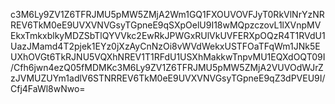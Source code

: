 c3M6Ly9ZV1Z6TFRJMU5pMW5ZMjA2Wm1GQ1FXOUVOVFJyT0RkVlNrYzNRREV6TkM0eE9UVXVNVGsyTGpneE9qSXpOelU9I18wMQpzczovL1lXVnpMVEkxTmkxblkyMDZSbTlQYVVkc2EwRkJPWGxRUlVkUVFERXpOQzR4T1RVdU1UazJMamd4T2pjek1EYz0jXzAyCnNzOi8vWVdWekxUSTFOaTFqWm1JNk5EUXhOVGt6TkRJNU5VQXhNREV1T1RFdU1USXhMakkwTnpvMU1EQXdOQT09I/Cfh6jwn4ezQ05fMDMKc3M6Ly9ZV1Z6TFRJMU5pMW5ZMjA2VUVOdWJrZzJVMUZUYm1adlV6STNRREV6TkM0eE9UVXVNVGsyTGpneE9qZ3dPVEU9I/Cfj4FaWl8wNwo=